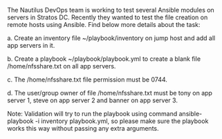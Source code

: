 The Nautilus DevOps team is working to test several Ansible modules on servers in Stratos DC. Recently they wanted to test the file creation on remote hosts using Ansible. Find below more details about the task:


a. Create an inventory file ~/playbook/inventory on jump host and add all app servers in it.


b. Create a playbook ~/playbook/playbook.yml to create a blank file /home/nfsshare.txt on all app servers.


c. The /home/nfsshare.txt file permission must be 0744.


d. The user/group owner of file /home/nfsshare.txt must be tony on app server 1, steve on app server 2 and banner on app server 3.


Note: Validation will try to run the playbook using command ansible-playbook -i inventory playbook.yml, so please make sure the playbook works this way without passing any extra arguments.